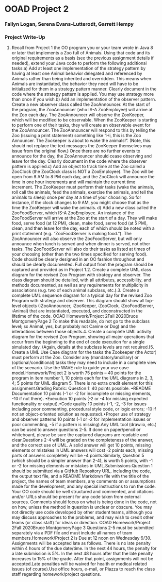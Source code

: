 # OOAD Project 2
### Fallyn Logan, Serena Evans-Lutterodt, Garrett Hempy


### Project Write-Up

1. Recall from Project 1 the OO program you or your team wrote in Java 8 or later that implements a Zoo full of Animals.  Using that code and its original requirements as a basis (see the previous assignment details if needed),  extend your Java code to perform the following additional tasks:a) Add at least one implementation of the strategy pattern by having at least one Animal behavior delegated and referenced by Animals rather than being inherited and overridden.  This means when Animals are instantiated, the behavior they need will have to be initialized for them in a strategy pattern manner.  Clearly document in the code where the strategy pattern is applied.  You may use strategy more than once if you wish.b) Add an implementation of the observer pattern.  Create a new observer class called the ZooAnnouncer.  At the start of the program, the ZooAnnouncer (who IS-A ZooEmployee) will arrive at the Zoo each day.  The ZooAnnouncer will observe the ZooKeeper, which will be modified to be observable.  When the ZooKeeper is starting to perform one of their tasks, they will create an observable event for the ZooAnnouncer.  The ZooAnnouncer will respond to this by telling the Zoo (issuing a print statement) something like “Hi, this is the Zoo Announcer.  The Zookeeper is about to wake the animals!”.  (Note, this should not replace the text messages the ZooKeeper themselves may issue from the original flow.)  Once there are no further events to announce for the day, the ZooAnnouncer should cease observing and leave for the day.  Clearly document in the code where the observer pattern is applied.c) Add an object to track time at the Zoo called a ZooClock (the ZooClock class is NOT a ZooEmployee).  The Zoo will be open from 8 AM to 8 PM each day, and the ZooClock will announce the time in one hour increments and will maintain the current time increment.  The ZooKeeper must perform their tasks (wake the animals, roll call the animals, feed the animals, exercise the animals, and tell the animals to sleep) once per day at a time of your choosing.  So for instance,  if the clock changes to 9 AM, you might choose that as the time the ZooKeeper will wake the animals. d) Add a new class called the ZooFoodServer, which IS-A ZooEmployee.  An instance of the ZooFoodServer will    arrive at the Zoo at the start of a day.  They will make food, serve food (at 12 PM), clean, make food, serve food (at 5 PM),  clean, and then leave for the day, each of which should be noted with a print statement (e.g. “ZooFoodServer is making food.”).  The ZooAnnouncer will also observe the ZooFoodServer, but will only announce when lunch is served and when dinner is served, not other tasks.  The ZooFoodServer will also do their tasks as   listed at times   of your choosing (other than the two times specified for serving food). Code should be clearly designed in an OO fashion throughout and should be clearly documented.  Full output from the program should be captured and provided as in Project 1.2. Create a complete UML class diagram for the revised Zoo Program with strategy and observer.  The class diagram should be detailed, with all attributes, accessibility, and methods documented, as well as any requirements for multiplicity in associations (e.g. two of each animal subclass, etc.).3. Create a complete UML sequence diagram for a typical day for the revised Zoo Program with strategy and observer.  This diagram should show all top-level objects (:ZooAnnouncer, :ZooKeeper, :ZooClock, :ZooFoodServer, :Animal) that are instantiated, executed, and deconstructed in the lifetime of the code. 
OOAD Homework/Project 2Fall 2020Bruce MontgomeryPage 2 To make this readable, do not go to the subclass level; so Animal, yes, but probably not Canine or Dog) and the interactions between those objects.4. Create a complete UML activity diagram for the revised Zoo Program, showing all major operations that occur from the beginning to the end of code execution for a single simulated day.  (Again, details at the subclass levels are not required.)5. Create a UML Use Case diagram for the tasks the Zookeeper (the Actor) must perform at the Zoo.  Consider any <include> (mandatory/ancillary) or <extend> (optional/conditional) tasks they may need to include in a complete view of the scenario.  Use the WAVE rule to guide your use case model.Homework/Project 2 is worth 75 points – 40 points for the program in item number 1, 10 points each for the UML diagrams in 2, 3, 4; 5 points for UML diagram 5.  There is no extra credit element for this assignment.Grading Rubric:  Question 1:  40 points possible.  •README Documentation 10 points (-1 or -2 for incomplete or missing elements,  -10 if not there).   •Execution 10 points (-2 or -4 for missing expected functionality or output).•Code quality 10 points (-1, -2, -3 for issues including poor commenting, procedural style code, or logic errors; -10 if not an object-oriented solution as requested).•Proper use of strategy and observer patterns 10 points (-1 or -2 for implementation issues or poor commenting, -5 if a pattern is missing).Any UML tool (draw.io, etc.) can be used to answer questions 2-5.  If done on paper/pencil or whiteboard, please be sure the captured diagrams are readable and clear.Questions 2-4 will be graded on the completeness of the answer, and the correct use of UML.  A solid answer will get 10 points, missing elements or mistakes in UML answers will cost -2 points each, missing parts of answers completely will be -4 points.Similarly, Question 5 (which should be a simpler answer than 2-4), is worth 5 points, with -1 or -2 for missing elements or mistakes in UML.Submissions:Question 1 should be submitted via a GitHub Repository URL, including the code, the output text file, and a README Markdown file with the title of the project, the names of team members, any comments on or assumptions made for the development, and any special instructions to run the code.  Your OO code should be well structured and commented, and citations and/or URLs should be present for any code taken from external sources.  Comments should focus on what is being done in the code, not on how, unless the method in question is unclear or obscure.  You may not directly use code developed by other student teams, although you may discuss approaches to the problems, and may wish to credit other teams (or class staff) for ideas or direction.
OOAD Homework/Project 2Fall 2020Bruce MontgomeryPage 3 Questions 2-5 must be submitted separately via a PDF file and must include all names of team members.Homework/Project 2 is Due at 12 noon on Wednesday 9/30. Assignments will be accepted late as follows.  There is no late penalty within 4 hours of the due date/time.  In the next 44 hours, the penalty for a late submission is 5%.  In the next 48 hours after that the late penalty increases to 15% of the grade.  After that point, assignments will not be accepted.Late penalties will be waived for health or medical related issues (of course).Use office hours, e-mail, or Piazza to reach the class staff regarding homework/project questions. 
